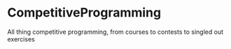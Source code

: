 # CompetitiveProgramming
All thing competitive programming, from courses to contests to singled out exercises
